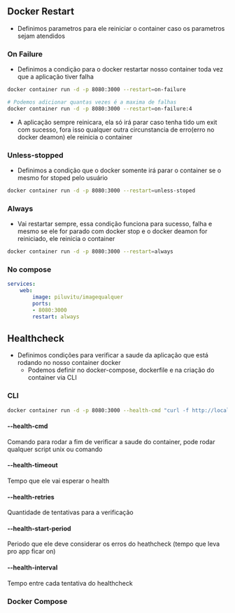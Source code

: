 ## Docker Restart
- Definimos parametros para ele reiniciar o container caso os parametros sejam atendidos
### On Failure
- Definimos a condição para o docker restartar nosso container toda vez que a aplicação tiver falha
```bash 
docker container run -d -p 8080:3000 --restart=on-failure

# Podemos adicionar quantas vezes é a maxima de falhas 
docker container run -d -p 8080:3000 --restart=on-failure:4
```
- A aplicação sempre reinicara, ela só irá parar caso tenha tido um exit com sucesso, fora isso qualquer outra circunstancia de erro(erro no docker deamon) ele reinicia o container
### Unless-stopped
- Definimos a condição que o docker somente irá parar o container se o mesmo for stoped pelo usuário 
```bash
docker container run -d -p 8080:3000 --restart=unless-stoped
```
### Always
- Vai restartar sempre, essa condição funciona para sucesso, falha e mesmo se ele for parado com docker stop e o docker deamon for reiniciado, ele reinicia o container
```bash
docker container run -d -p 8080:3000 --restart=always
```
### No compose
```yaml
services:
	web:
		image: piluvitu/imagequalquer
		ports:
		- 8080:3000
		restart: always
```
## Healthcheck
- Definimos condições para verificar a saude da aplicação que está rodando no nosso container docker
	- Podemos definir no docker-compose, dockerfile e na criação do container via CLI
### CLI
 ```bash 
docker container run -d -p 8080:3000 --health-cmd "curl -f http://localhost:3000/health" --health-timeout 5s --health-retries 3 --health-start-period 30s --health-interval 10s kubedevio/simulador-do-caos:v1
```
#### --health-cmd
Comando para rodar a fim de verificar a saude do container, pode rodar qualquer script unix ou comando 
#### --health-timeout
Tempo que ele vai esperar o health
#### --health-retries
Quantidade de tentativas para a verificação
#### --health-start-period
Periodo que ele deve considerar os erros do heathcheck (tempo que leva pro app ficar on)
#### --health-interval
Tempo entre cada tentativa do healthcheck

### Docker Compose 